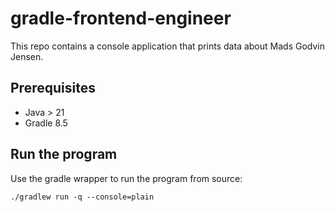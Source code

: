 # gradle-frontend-engineer

This repo contains a console application that prints data about Mads Godvin Jensen.

## Prerequisites

- Java > 21
- Gradle 8.5

## Run the program

Use the gradle wrapper to run the program from source:

`./gradlew run -q --console=plain`
